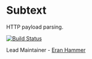 # Subtext

HTTP payload parsing.

[![Build Status](https://secure.travis-ci.org/hapijs/subtext.png)](http://travis-ci.org/hapijs/subtext)

Lead Maintainer - [Eran Hammer](https://github.com/hueniverse)
